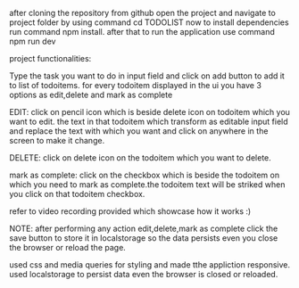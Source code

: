 after cloning the repository from github
open the project and navigate to project folder by using command cd TODOLIST
now to install dependencies run command npm install.
after that to run the application use command npm run dev


project functionalities:

Type the task you want to do in input field and click on add button to add it to list of todoitems.
for every todoitem displayed in the ui you have 3 options as edit,delete and mark as complete

EDIT: click on pencil icon which is beside delete icon on todoitem which you want to edit. the text in that todoitem which transform as editable input field
and replace the text with which you want and click on anywhere in the screen to make it change. 

DELETE: click on delete icon on the todoitem which you want to delete.

mark as complete: click on the checkbox which is beside the todoitem on which you need to mark as complete.the todoitem text will be striked when you click on that todoitem checkbox.

refer to video recording provided which showcase how it works :)

NOTE: after performing any action edit,delete,mark as complete click the save button to store it in localstorage so the data persists even you close the browser or reload the page.

used css and media queries for styling and made tthe appliction responsive.
used localstorage to persist data even the browser is closed or reloaded.
